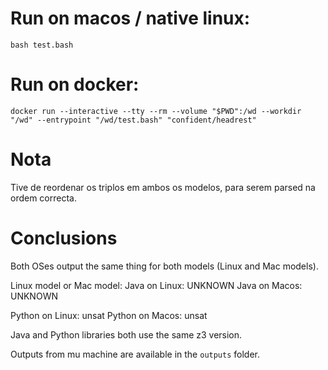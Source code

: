 
# Run on macos / native linux: 
```
bash test.bash
```

# Run on docker:

```
docker run --interactive --tty --rm --volume "$PWD":/wd --workdir "/wd" --entrypoint "/wd/test.bash" "confident/headrest"
```


# Nota

Tive de reordenar os triplos em ambos os modelos, para serem parsed na ordem correcta.

# Conclusions

Both OSes output the same thing for both models (Linux and Mac models).

Linux model or Mac model:
  Java on Linux: UNKNOWN
  Java on Macos: UNKNOWN
  
  Python on Linux: unsat
  Python on Macos: unsat 
  
  
Java and Python libraries both use the same z3 version.

Outputs from mu machine are available in the `outputs` folder.